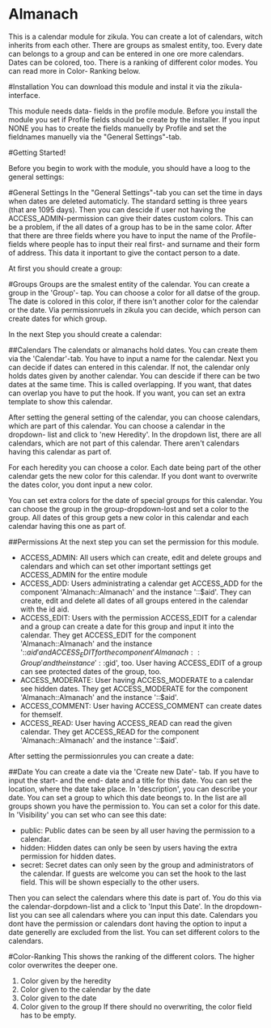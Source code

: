 Almanach
========
This is a calendar module for zikula. You can create a lot of calendars, witch inherits from each other. There are groups as smalest entity, too. Every date can belongs to a group and can be entered in one ore more calendars. Dates can be colored, too. There is a ranking of different color modes. You can read more in Color- Ranking below.

#Installation
You can download this module and instal it via the zikula- interface.

This module needs data- fields in the profile module. Before you install the module you set if Profile fields should be create by the installer. If you input NONE you has to create the fields manuelly by Profile and set the fieldnames manuelly via the "General Settings"-tab.

#Getting Started!

Before you begin to work with the module, you should have a loog to the general settings:

#General Settings
In the "General Settings"-tab you can set the time in days when dates are deleted automaticly. The standard setting is three years (that are 1095 days). Then you can descide if user not having the ACCESS_ADMIN-permission can give their dates custom colors. This can be a problem, if the all dates of a group has to be in the same color. After that there are three fields where you have to input the name of the Profile-fields where people has to input their real first- and surname and their form of address. This data it inportant to give the contact person to a date.


At first you should create a group:

#Groups
Groups are the smalest entity of the calendar. You can create a group in the 'Group'- tap. You can choose a color for all datse of the group. The date is colored in this color, if there isn't another color for the calendar or the date. Via permissionruels in zikula you can decide, which person can create dates for which group.

In the next Step you should create a calendar:

##Calendars
The calendats or almanachs hold dates. You can create them via the 'Calendar'-tab. You have to input a name for the calendar. Next you can decide if dates can entered in this calendar. If not, the calendar only holds dates given by another calendar. You can descide if there can be two dates at the same time. This is called overlapping. If you want, that dates can overlap you have to put the hook. If you want, you can set an extra template to show this calendar.

After setting the general setting of the calendar, you can choose calendars, which are part of this calendar. You can choose a calendar in the dropdown- list and click to 'new Heredity'. In the dropdown list, there are all calendars, which are not part of this calendar. There aren't calendars having this calendar as part of. 

For each heredity you can choose a color. Each date being part of the other calendar gets the new color for this calendar. If you dont want to overwrite the dates color, you dont input a new color.

You can set extra colors for the date of special groups for this calendar. You can choose the group in the group-dropdown-lost and set a color to the group. All dates of this group gets a new color in this calendar and each calendar having this one as part of.

##Permissions
At the next step you can set the permission for this module. 
- ACCESS_ADMIN: All users which can create, edit and delete groups and calendars and which can set other important settings get ACCESS_ADMIN for the entire module
- ACCESS_ADD: Users administrating a calendar get ACCESS_ADD for the component 'Almanach::Almanach' and the instance '::$aid'. They can create, edit and delete all dates of all groups entered in the calendar with the id aid. 
- ACCESS_EDIT: Users with the permission ACCESS_EDIT for a calendar and a group can create a date for this group and input it into the calendar. They get ACCESS_EDIT for the component 'Almanach::Almanach' and the instance '::$aid' and ACCESS_EDIT for the component 'Almanach::Group' and the instance '::$gid', too. User having ACCESS_EDIT of a group can see protected dates of the group, too. 
- ACCESS_MODERATE: User having ACCESS_MODERATE to a calendar see hidden dates. They get ACCESS_MODERATE for the component 'Almanach::Almanach' and the instance '::$aid'.
- ACCESS_COMMENT: User having ACCESS_COMMENT can create dates for themself.
- ACCESS_READ: User having ACCESS_READ can read the given calendar. They get ACCESS_READ for the component 'Almanach::Almanach' and the instance '::$aid'.

After setting the permissionrules you can create a date:

##Date
You can create a date via the 'Create new Date'- tab. If you have to input the start- and the end- date and a title for this date. You can set the location, where the date take place. In 'description', you can describe your date. You can set a group to which this date beongs to. In the list are all groups shown you have the permission to. You can set a color for this date. In 'Visibility' you can set who can see this date:
- public: Public dates can be seen by all user having the permission to a calendar.
- hidden: Hidden dates can only be seen by users having the extra permission for hidden dates.
- secret: Secret dates can only seen by the group and administrators of the calendar.
If guests are welcome you can set the hook to the last field. This will be shown especially to the other users.

Then you can select the calendars where this date is part of. You do this via the calendar-dorpdown-list and a click to 'Input this Date'. In the dropdown-list you can see all calendars where you can input this date. Calendars you dont have the permission or calendars dont having the option to input a date generelly are excluded from the list. You can set different colors to the calendars.

#Color-Ranking
This shows the ranking of the different colors. The higher color overwrites the deeper one.
1. Color given by the heredity
2. Color given to the calendar by the date
3. Color given to the date
4. Color given to the group
If there should no overwriting, the color field has to be empty.
